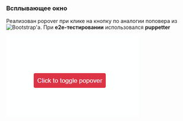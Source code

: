 ### Всплывающее окно

Реализован popover при клике на кнопку по аналогии поповера из ![Bootstrap'а](https://getbootstrap.com/docs/4.3/components/popovers/). При __e2e-тестировании__ использовался __puppetter__

![demo](./demo/popover_Click.gif)